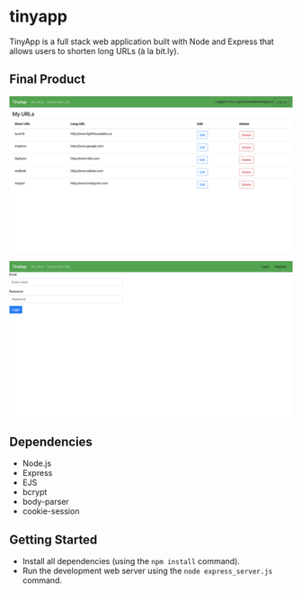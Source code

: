 # tinyapp

TinyApp is a full stack web application built with Node and Express that allows users to shorten long URLs (à la bit.ly).

## Final Product


!["screenshot of the user URLs"](/Docs/URLS.png)

!["screenshot the login page"](/Docs/Login.png)

## Dependencies

- Node.js
- Express
- EJS
- bcrypt
- body-parser
- cookie-session

## Getting Started

- Install all dependencies (using the `npm install` command).
- Run the development web server using the `node express_server.js` command.
